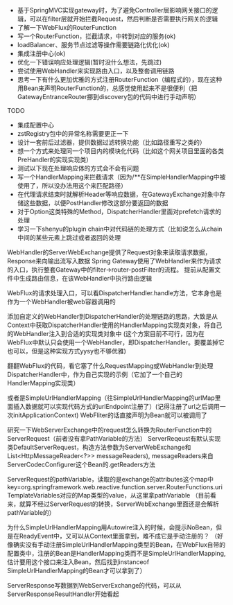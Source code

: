 * 基于SpringMVC实现gateway时，为了避免Controller层影响网关接口的逻辑，可以在filter层就开始拦截Request，然后判断是否需要执行网关的逻辑
* 了解一下WebFlux的RouterFunction
* 写一个RouterFunction，拦截请求，中转到对应的服务(ok)
* loadBalancer、服务节点过滤等操作需要链路化优化(ok)
* 集成注册中心(ok)
* 优化一下错误响应处理逻辑(暂时没什么想法，先跳过)
* 尝试使用WebHandler来实现路由入口，以及整套调用链路
* 思考一下有什么更加优雅的方式注册RouterFunction（编程式的），现在这种用Bean来声明RouterFunction的，总感觉使用起来不是很便利（把GatewayEntranceRouter挪到discovery包的代码中进行手动声明）

TODO
* 集成配置中心
* zstRegistry包中的异常名称需要更正一下
* 设计一套前后过滤器，提供数据过滤转换功能（比如路径重写之类的）
* 想一个方式来处理同一个项目内的模块化代码（比如这个网关项目里面的各类PreHandler的实现实现类）
* 测试以下现在处理响应体的方式会不会有问题
* 写一个HandlerMapping来拦截请求（因为/**在SimpleHandlerMapping中被使用了，所以没办法用这个来匹配路径）
* 在代理请求结束时就解析Header等响应数据，在GatewayExchange对象中存储这些数据，以便PostHandler修改这部分要返回的数据
* 对于Option这类特殊的Method，DispatcherHandler里面对prefetch请求的处理
* 学习一下shenyu的plugin chain中对代码链的处理方式（比如说怎么从chain中间的某些元素上跳过或者返回的处理

WebHandler的ServerWebExchange提供了Request对象来读取请求数据，Response来向输出流写入数据
Spring Gateway使用了WebHandler来作为请求的入口，执行整套Gateway中的filter->router-postFilter的流程。
提前从配置文件中生成路由信息，在该WebHandler中执行路由逻辑

WebFlux的请求处理入口，可以看DispatcherHandler.handle方法，它本身也是作为一个WebHandler被web容器调用的

添加自定义的WebHandler到DispatcherHandler的处理链路的思路，大致是从Context中获取DispatcherHandler使用的HandlerMapping实现类对象，将自己的WebHandler注入到合适的实现类对象中
(这个方案目前不可行，因为在WebFlux中默认只会使用一个WebHandler，即DispatcherHandler。要覆盖掉它也可以，但是这种实现方式yysy也不够优雅)

翻翻WebFlux的代码，看它塞了什么RequestMapping或WebHandler到处理DispatcherHandler中，作为自己实现的示例（它加了一个自己的HandlerMapping实现类）

或者是SimpleUrlHandlerMapping（往SimpleUrlHandlerMapping的urlMap里面插入数据就可以实现代码方式的urlEndpoint注册了）(记得注册了url之后调用一次initApplicationContext)
WebFliter的话直接声明为Bean就可以被调用了


研究一下WebServerExchange中的request怎么转换为RouterFunction中的ServerRequest（前者没有拿PathVariable的方法）
ServerReqeust有默认实现类DefaultServerRequest，构造方法参数为ServerWebExchange和List<HttpMessageReader<?>> messageReaders), 
messageReaders来自ServerCodecConfigurer这个Bean的.getReaders方法

ServerRequest的pathVariable，读取的是exchange的attributes这个map中key=org.springframework.web.reactive.function.server.RouterFunctions.uriTemplateVariables对应的Map类型的value，从这里拿pathVariable
（目前看来，就算不经过ServerRequest的转换，ServerWebExchange里面还是会解析pathVariable的）

为什么SimpleUrlHandlerMapping用Autowire注入的时候，会提示NoBean，但是在ReadyEvent中，又可以从Context里面拿到，难不成它是手动注册的？
（好像确实没有手动注册SimpleUrlHandlerMapping类型的Bean，在WebFlux自带的配置类中，注册的Bean是HandlerMapping类而不是SimpleUrlHandlerMapping,
估计要用这个接口来注入Bean，然后找到instanceof SimpleUrlHandlerMapping的Bean才可以拿到了）

ServerResponse写数据到WebServerExchange的代码，可以从ServerResponseResultHandler开始看起